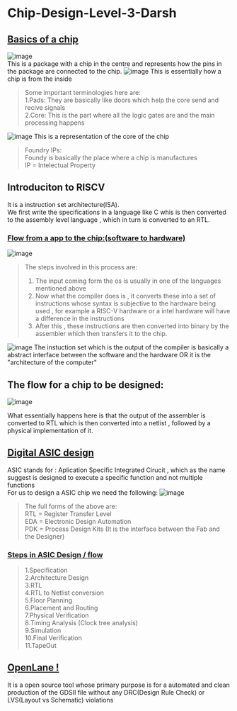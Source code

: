 # Chip-Design-Level-3-Darsh
## <ins>Basics of a chip</ins>
![image](https://github.com/user-attachments/assets/a31b1591-51ee-4627-81c8-64287c3e60a1)  
This is a package with a chip in the centre and represents how the pins in the package are connected to the chip. 
![image](https://github.com/user-attachments/assets/dbccbe88-435e-4080-97a6-4d3507455e9d) 
This is essentially how a chip is from the inside  
>Some important terminologies here are: \
1.Pads: They are basically like doors which help the core send and recive signals \
2.Core: This is the part where all the logic gates are and the main processing happens 

![image](https://github.com/user-attachments/assets/a9eb95ff-ecbf-4e1d-b452-3f09c29cb087) 
This is a representation of the core of the chip  
>Foundry IPs: \
 Foundy is basically the place where a chip is manufactures \
 IP = Intelectual Property

## Introduciton to RISCV
It is a instruction set architecture(ISA). \
We first write the specifications in a language like C whis is then converted to the assembly level language , which in turn is converted to an RTL.

### <ins>Flow from a app to the chip:(software to hardware) </ins>
![image](https://github.com/user-attachments/assets/abee7640-7367-4a00-9348-ddc399b5f0f7)
>The steps involved in this process are:
> 1. The input coming form the os is usually in one of the languages mentioned above 
> 2. Now what the compiler does is , it converts these into a set of instructions whose syntax is subjective to the hardware being used , for example a RISC-V hardware or a intel hardware will have a difference in the instructions 
> 3. After this , these instructions are then converted into binary by the assembler which then transfers it to the chip.

![image](https://github.com/user-attachments/assets/aad0f6b8-6e0c-4bb9-bfe5-a8f534299989)
The instuction set which is the output of the compiler is basically a abstract interface between the software and the hardware OR it is the "architecture of the computer" 

## The flow for a chip to be designed:
![image](https://github.com/user-attachments/assets/07532fbf-792e-4505-ae5a-5967f3c3efdf)

What essentially happens here is that the output of the assembler is converted to RTL which is then converted into a netlist , followed by a physical implementation of it.

## <ins>Digital ASIC design</ins>

ASIC stands for : Aplication Specific Integrated Cirucit , which as the name suggest is designed to execute a specific function and not multiple functions \
For us to design a ASIC chip we need the following: 
![image](https://github.com/user-attachments/assets/761e5784-e6e8-4566-ac73-085ea6d3d72a)

>The full forms of the above are:\
>RTL = Register Transfer Level\
>EDA = Electronic Design Automation\
>PDK = Process Design Kits (It is the interface between the Fab and the Designer)

### <ins> Steps in ASIC Design / flow </ins>
>1.Specification\
>2.Architecture Design\
>3.RTL\
>4.RTL to Netlist conversion\
>5.Floor Planning\
>6.Placement and Routing\
>7.Physical Verification\
>8.Timing Analysis (Clock tree analysis)\
>9.Simulation\
>10.Final Verification\
>11.TapeOut

## <ins> OpenLane ! </ins>
It is a open source tool whose primary purpose is for a automated and clean production of the GDSII file without any DRC(Design Rule Check) or LVS(Layout vs Schematic) violations









